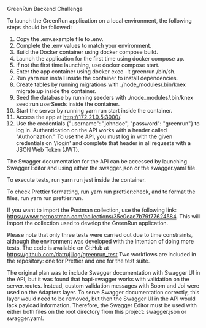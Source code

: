 GreenRun Backend Challenge

To launch the GreenRun application on a local environment, the following steps should be followed:

1. Copy the .env.example file to .env.
2. Complete the .env values to match your environment.
3. Build the Docker container using docker compose build.
4. Launch the application for the first time using docker compose up.
5. If not the first time launching, use docker compose start.
6. Enter the app container using docker exec -it greenrun /bin/sh.
7. Run yarn run install inside the container to install dependencies.
8. Create tables by running migrations with ./node_modules/.bin/knex migrate:up inside the container.
9. Seed the database by running seeders with ./node_modules/.bin/knex seed:run userSeeds inside the container.
10. Start the server by running yarn run start inside the container.
11. Access the app at http://172.21.0.5:3000/.
12. Use the credentials {"username": "johndoe", "password": "greenrun"} to log in.
Authentication on the API works with a header called "Authorization." To use the API, you must log in with the given credentials on '/login' and complete that header in all requests with a JSON Web Token (JWT).

The Swagger documentation for the API can be accessed by launching Swagger Editor and using either the swagger.json or the swagger.yaml file.

To execute tests, run yarn run jest inside the container.

To check Prettier formatting, run yarn run prettier:check, and to format the files, run yarn run prettier:run.

If you want to import the Postman collection, use the following link: https://www.getpostman.com/collections/35e0eae7b79f77624584. This will import the collection used to develop the GreenRun application.

Please note that only three tests were carried out due to time constraints, although the environment was developed with the intention of doing more tests. The code is available on GitHub at https://github.com/datrujillog/greenrun_test Two workflows are included in the repository: one for Prettier and one for the test suite.

The original plan was to include Swagger documentation with Swagger UI in the API, but it was found that hapi-swagger works with validation on the server.routes. Instead, custom validation messages with Boom and Joi were used on the Adapters layer. To serve Swagger documentation correctly, this layer would need to be removed, but then the Swagger UI in the API would lack payload information. Therefore, the Swagger Editor must be used with either both files on the root directory from this project: swagger.json or swagger.yaml.